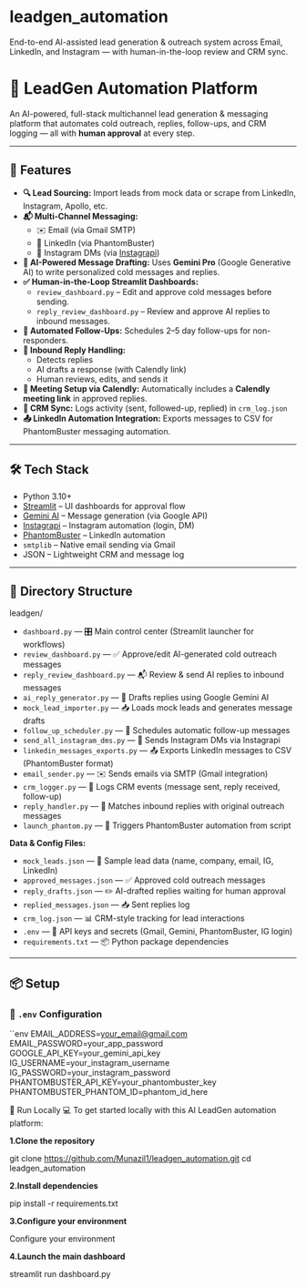 # leadgen_automation
End-to-end AI-assisted lead generation &amp; outreach system across Email, LinkedIn, and Instagram — with human-in-the-loop review and CRM sync.

# 🧠 LeadGen Automation Platform

An AI-powered, full-stack multichannel lead generation & messaging platform that automates cold outreach, replies, follow-ups, and CRM logging — all with **human approval** at every step.

---

## 🚀 Features

- **🔍 Lead Sourcing:** Import leads from mock data or scrape from LinkedIn, Instagram, Apollo, etc.
- **📬 Multi-Channel Messaging:**
  - ✉️ Email (via Gmail SMTP)
  - 💼 LinkedIn (via PhantomBuster)
  - 📸 Instagram DMs (via [Instagrapi](https://adw0rd.github.io/instagrapi/))
- **🧠 AI-Powered Message Drafting:** Uses **Gemini Pro** (Google Generative AI) to write personalized cold messages and replies.
- **✅ Human-in-the-Loop Streamlit Dashboards:**
  - `review_dashboard.py` – Edit and approve cold messages before sending.
  - `reply_review_dashboard.py` – Review and approve AI replies to inbound messages.
- **🔁 Automated Follow-Ups:** Schedules 2–5 day follow-ups for non-responders.
- **📨 Inbound Reply Handling:**
  - Detects replies
  - AI drafts a response (with Calendly link)
  - Human reviews, edits, and sends it
- **📅 Meeting Setup via Calendly:** Automatically includes a **Calendly meeting link** in approved replies.
- **🧾 CRM Sync:** Logs activity (sent, followed-up, replied) in `crm_log.json`
- **📤 LinkedIn Automation Integration:** Exports messages to CSV for PhantomBuster messaging automation.

---

## 🛠️ Tech Stack

- Python 3.10+
- [Streamlit](https://streamlit.io/) – UI dashboards for approval flow
- [Gemini AI](https://ai.google.dev/) – Message generation (via Google API)
- [Instagrapi](https://github.com/adw0rd/instagrapi) – Instagram automation (login, DM)
- [PhantomBuster](https://phantombuster.com/) – LinkedIn automation
- `smtplib` – Native email sending via Gmail
- JSON – Lightweight CRM and message log

---

## 📁 Directory Structure

leadgen/

* `dashboard.py` — 🎛️ Main control center (Streamlit launcher for workflows)
* `review_dashboard.py` — ✅ Approve/edit AI-generated cold outreach messages
* `reply_review_dashboard.py` — 📬 Review & send AI replies to inbound messages
* `ai_reply_generator.py` — 🧠 Drafts replies using Google Gemini AI
* `mock_lead_importer.py` — 📥 Loads mock leads and generates message drafts
* `follow_up_scheduler.py` — 🔁 Schedules automatic follow-up messages
* `send_all_instagram_dms.py` — 📸 Sends Instagram DMs via Instagrapi
* `linkedin_messages_exports.py` — 📤 Exports LinkedIn messages to CSV (PhantomBuster format)
* `email_sender.py` — ✉️ Sends emails via SMTP (Gmail integration)
* `crm_logger.py` — 🧾 Logs CRM events (message sent, reply received, follow-up)
* `reply_handler.py` — 🔄 Matches inbound replies with original outreach messages
* `launch_phantom.py` — 🚀 Triggers PhantomBuster automation from script

**Data & Config Files:**

* `mock_leads.json` — 🧪 Sample lead data (name, company, email, IG, LinkedIn)
* `approved_messages.json` — ✅ Approved cold outreach messages
* `reply_drafts.json` — ✏️ AI-drafted replies waiting for human approval
* `replied_messages.json` — 📥 Sent replies log
* `crm_log.json` — 📊 CRM-style tracking for lead interactions
* `.env` — 🔐 API keys and secrets (Gmail, Gemini, PhantomBuster, IG login)
* `requirements.txt` — 📦 Python package dependencies
---

## 📦 Setup

### 🔐 `.env` Configuration

``env
EMAIL_ADDRESS=your_email@gmail.com
EMAIL_PASSWORD=your_app_password
GOOGLE_API_KEY=your_gemini_api_key
IG_USERNAME=your_instagram_username
IG_PASSWORD=your_instagram_password
PHANTOMBUSTER_API_KEY=your_phantombuster_key
PHANTOMBUSTER_PHANTOM_ID=phantom_id_here

🧪 Run Locally
💻 To get started locally with this AI LeadGen automation platform:

**1.Clone the repository**

git clone https://github.com/Munazil1/leadgen_automation.git
cd leadgen_automation

**2.Install dependencies**

pip install -r requirements.txt

**3.Configure your environment**

Configure your environment

**4.Launch the main dashboard**

streamlit run dashboard.py


